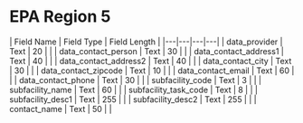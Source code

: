 # EPA Region 5

|  Field Name |  Field Type |  Field Length |
|---|---|---|---|
| data_provider  | Text  | 20  |   |
| data_contact_person | Text  | 30  |   |
| data_contact_address1  | Text   |  40 |   |
| data_contact_address2  | Text   |  40 |   |
| data_contact_city  | Text   |  30 |   |
| data_contact_zipcode  | Text   |  10 |   |
| data_contact_email  | Text   |  60 |   |
| data_contact_phone  | Text   |  30 |   |
| subfacility_code  | Text   |  3 |   |
| subfacility_name  | Text   |  60 |   |
| subfacility_task_code  | Text   |  8 |   |
| subfacility_desc1  | Text   |  255 |   |
| subfacility_desc2  | Text   |  255 |   |
| contact_name  | Text   |  50 |   |
